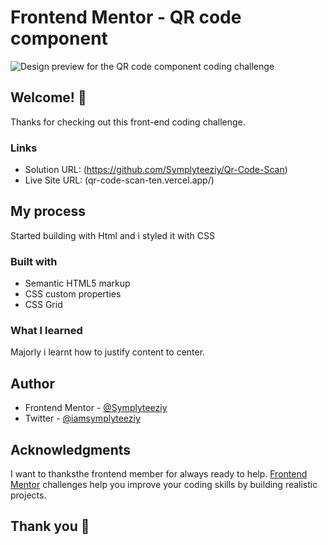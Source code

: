 # Frontend Mentor - QR code component

![Design preview for the QR code component coding challenge](./images/qr-code.jpg/preview.jpg)

## Welcome! 👋

Thanks for checking out this front-end coding challenge.

### Links

- Solution URL: (https://github.com/Symplyteeziy/Qr-Code-Scan)
- Live Site URL: (qr-code-scan-ten.vercel.app/)

## My process
 Started building with Html and i styled  it with CSS


### Built with

- Semantic HTML5 markup
- CSS custom properties
- CSS Grid

### What I learned
Majorly i learnt how to justify content to center.


## Author

- Frontend Mentor - [@Symplyteeziy](https://www.frontendmentor.io/profile/Symplyteeziy)
- Twitter - [@iamsymplyteeziy](https://www.twitter.com/iamsymplyteeziy)


## Acknowledgments
I want to thanksthe frontend member for always ready to help.
[Frontend Mentor](https://www.frontendmentor.io) challenges help you improve your coding skills by building realistic projects.


## Thank you 👋
